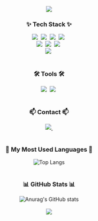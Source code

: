 <div align="center">
<img src="https://files.oaiusercontent.com/file-PeGnZTgEDbLA1B6jp0yrW15E?se=2024-09-03T05%3A20%3A17Z&sp=r&sv=2024-08-04&sr=b&rscc=max-age%3D299%2C%20immutable%2C%20private&rscd=attachment%3B%20filename%3DKakaoTalk_20240902_194205089_02.jpg&sig=SCippiDKmd0emWrZolJMDIbW/hzVAkqHGtCKuMDUUOE%3D" />
</div>

<!--내용 부분-->
<h3 align="center">✨ Tech Stack ✨</h3>
<div align="center">
  <img src="https://img.shields.io/badge/react-20232a.svg?style=for-the-badge&logo=react&logoColor=61DAFB" />&nbsp
  <img src="https://img.shields.io/badge/javascript-F7DF1E.svg?style=for-the-badge&logo=javascript&logoColor=20232a" />&nbsp
  <img src="https://img.shields.io/badge/html5-E34F26.svg?style=for-the-badge&logo=html5&logoColor=white" />&nbsp
  <img src="https://img.shields.io/badge/css3-1572B6.svg?style=for-the-badge&logo=css3&logoColor=white" />&nbsp
</div>

<div align="center">
  <img src="https://img.shields.io/badge/java-007396.svg?style=for-the-badge&logo=java&logoColor=white" />&nbsp
  <img src="https://img.shields.io/badge/springboot-6DB33F.svg?style=for-the-badge&logo=springboot&logoColor=white" />&nbsp
  <img src="https://img.shields.io/badge/amazon aws-232F3E.svg?style=for-the-badge&logo=amazon aws&logoColor=white" />&nbsp
</div>

<div align="center">
  <img src="https://img.shields.io/badge/mysql-4479A1.svg?style=for-the-badge&logo=mysql&logoColor=white" />&nbsp
</div>

<br>

<h3 align="center">🛠 Tools 🛠</h3>
<div align="center">
  <img src="https://img.shields.io/badge/git-F05033.svg?style=for-the-badge&logo=git&logoColor=white" />&nbsp
  <img src="https://img.shields.io/badge/github-181717.svg?style=for-the-badge&logo=github&logoColor=white" />&nbsp
</div>

<br>

<h3 align="center">📫 Contact 📫</h3>
<div align="center">
  <a href="mailto:dlwldjs3132@naver.com">
    <img
      src="https://img.shields.io/badge/dlwldjs3132@naver.com-D14836?style=for-the-badge&logo=gmail&logoColor=white"/>&nbsp
  </a>
</div>

<br>

<h3 align="center">📖 My Most Used Languages 📖</h3>
<div align="center">
    <img src="https://github-readme-stats.vercel.app/api/top-langs/?username=ez0603&layout=compact" alt="Top Langs">
</div>

<br/>

<h3 align="center"> 📊 GitHub Stats 📊</h3>
<div align="center">
  <img src="https://github-readme-stats.vercel.app/api?username=ez0603&show_icons=true&theme=radical" alt="Anurag's GitHub stats" />
</div>

<br/>

<div align="center">
<img src="https://capsule-render.vercel.app/api?type=wave&color=auto&height=300&section=footer" />
</div>
